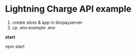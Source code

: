 # Lightning Charge API example


1. create store & app in btcpayserver
1. cp .env.example .env

**start**

npm start


